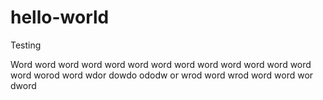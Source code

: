 # hello-world
Testing

Word word word word word
word word word
word word word word word word worod
word wdor dowdo ododw or wrod word 
wrod word word wor dword
